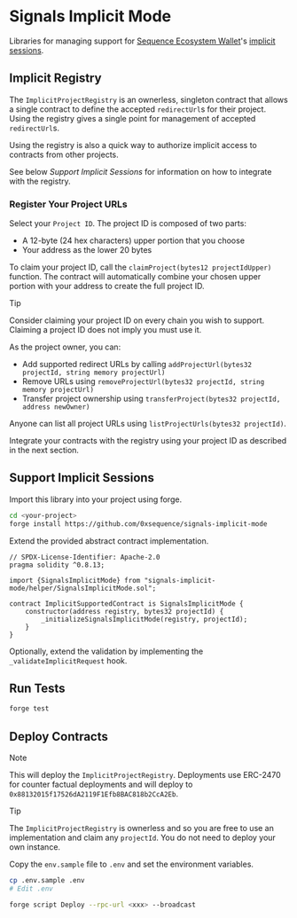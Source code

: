 # Signals Implicit Mode

Libraries for managing support for [Sequence Ecosystem Wallet](https://github.com/0xsequence/sequence-v3)'s [implicit sessions](https://github.com/0xsequence/sequence-v3/blob/master/docs/SESSIONS.md).

## Implicit Registry

The `ImplicitProjectRegistry` is an ownerless, singleton contract that allows a single contract to define the accepted `redirectUrl`s for their project. Using the registry gives a single point for management of accepted `redirectUrl`s. 

Using the registry is also a quick way to authorize implicit access to contracts from other projects. 

See below *Support Implicit Sessions* for information on how to integrate with the registry. 

### Register Your Project URLs

Select your `Project ID`. The project ID is composed of two parts:
- A 12-byte (24 hex characters) upper portion that you choose
- Your address as the lower 20 bytes

To claim your project ID, call the `claimProject(bytes12 projectIdUpper)` function. The contract will automatically combine your chosen upper portion with your address to create the full project ID.

> [!TIP]
> Consider claiming your project ID on every chain you wish to support. Claiming a project ID does not imply you must use it.

As the project owner, you can:
- Add supported redirect URLs by calling `addProjectUrl(bytes32 projectId, string memory projectUrl)`
- Remove URLs using `removeProjectUrl(bytes32 projectId, string memory projectUrl)`
- Transfer project ownership using `transferProject(bytes32 projectId, address newOwner)`

Anyone can list all project URLs using `listProjectUrls(bytes32 projectId)`.

Integrate your contracts with the registry using your project ID as described in the next section.

## Support Implicit Sessions

Import this library into your project using forge.

```sh
cd <your-project>
forge install https://github.com/0xsequence/signals-implicit-mode
```

Extend the provided abstract contract implementation.

```solidity
// SPDX-License-Identifier: Apache-2.0
pragma solidity ^0.8.13;

import {SignalsImplicitMode} from "signals-implicit-mode/helper/SignalsImplicitMode.sol";

contract ImplicitSupportedContract is SignalsImplicitMode {
    constructor(address registry, bytes32 projectId) {
        _initializeSignalsImplicitMode(registry, projectId);
    }
}
```

Optionally, extend the validation by implementing the `_validateImplicitRequest` hook.

## Run Tests

```sh
forge test
```

## Deploy Contracts

> [!NOTE]
> This will deploy the `ImplicitProjectRegistry`. Deployments use ERC-2470 for counter factual deployments and will deploy to `0x88132015f17526dA2119F1Efb8BAC818b2CcA2Eb`.

> [!TIP]
> The `ImplicitProjectRegistry` is ownerless and so you are free to use an implementation and claim any `projectId`. You do not need to deploy your own instance.

Copy the `env.sample` file to `.env` and set the environment variables.

```sh
cp .env.sample .env
# Edit .env
```

```sh
forge script Deploy --rpc-url <xxx> --broadcast
```
